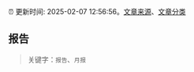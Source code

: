 :alarm_clock: 更新时间: 2025-02-07 12:56:56。[文章来源](/README.md)、[文章分类](/TAGS.md)

## 报告


> 关键字：`报告`、`月报`



